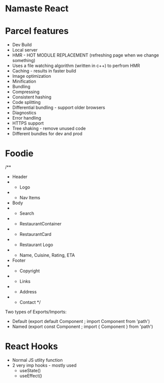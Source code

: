# Namaste React

# Parcel features

- Dev Build
- Local server
- HMR - HOT MODULE REPLACEMENT (refreshing page when we change something)
- Uses a file watching algorithm (written in c++) to perfrom HMR
- Caching - results in faster build
- Image optimization
- Minification
- Bundling
- Compressing
- Consistent hashing
- Code splitting
- Differential bundling - support older browsers
- Diagnostics
- Error handling
- HTTPS support
- Tree shaking - remove unused code
- Different bundles for dev and prod

# Foodie

/\*\*

- Header
- - Logo
- - Nav Items
- Body
- - Search
- - RestaurantContainer
- - RestaurantCard
- - Restaurant Logo
- - Name, Cuisine, Rating, ETA
- Footer
- - Copyright
- - Links
- - Address
- - Contact
    \*/

Two types of Exports/Imports:

- Default (export default Component ; import Component from 'path')
- Named (export const Component ; import { Component } from 'path')


# React Hooks
- Normal JS utlity function
- 2 very imp hooks - mostly used
  - useState()
  - useEffect() 